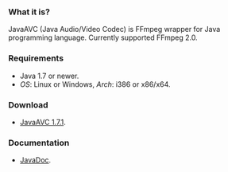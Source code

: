 ### What it is?
JavaAVC (Java Audio/Video Codec) is FFmpeg wrapper for Java programming language. Currently supported FFmpeg 2.0.


### Requirements
 * Java 1.7 or newer.
 * *OS*: Linux or Windows, *Arch*: i386 or x86/x64.


### Download
 * [JavaAVC 1.7.1](https://googledrive.com/host/0B1-mMGcBjR50RGd3eHoyYXhrSGc/JavaAVC-1.7.1.zip).


### Documentation
 * [JavaDoc](http://dzavodnikov.github.io/JavaAVC/javadoc/index.html).
